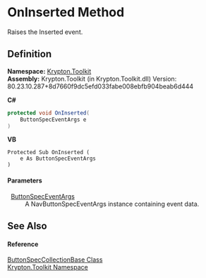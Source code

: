 # OnInserted Method


Raises the Inserted event.



## Definition
**Namespace:** <a href="79d2eac2-21f4-54ff-7552-b20c33c30600.md">Krypton.Toolkit</a>  
**Assembly:** Krypton.Toolkit (in Krypton.Toolkit.dll) Version: 80.23.10.287+8d7660f9dc5efd033fabe008ebfb904beab6d444

**C#**
``` C#
protected void OnInserted(
	ButtonSpecEventArgs e
)
```
**VB**
``` VB
Protected Sub OnInserted ( 
	e As ButtonSpecEventArgs
)
```



#### Parameters
<dl><dt>  <a href="813daace-0c1e-4c40-f45f-fcf066cc1e03.md">ButtonSpecEventArgs</a></dt><dd>A NavButtonSpecEventArgs instance containing event data.</dd></dl>

## See Also


#### Reference
<a href="b2d666e2-6a3d-ffbf-f115-af56bd76b9f0.md">ButtonSpecCollectionBase Class</a>  
<a href="79d2eac2-21f4-54ff-7552-b20c33c30600.md">Krypton.Toolkit Namespace</a>  
